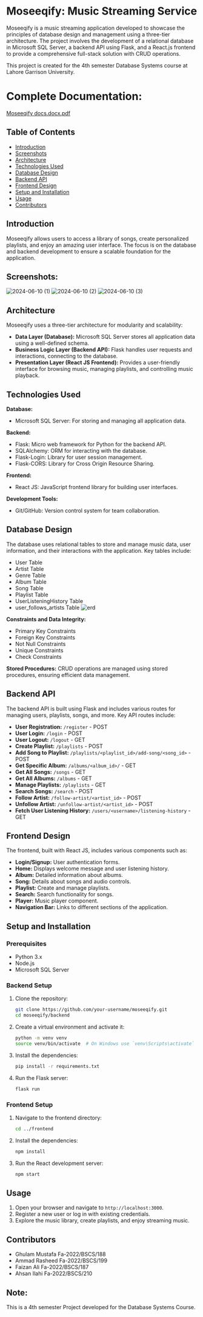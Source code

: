 # Moseeqify: Music Streaming Service

Moseeqify is a music streaming application developed to showcase the principles of database design and management using a three-tier architecture. The project involves the development of a relational database in Microsoft SQL Server, a backend API using Flask, and a React.js frontend to provide a comprehensive full-stack solution with CRUD operations.

This project is created for the 4th semester Database Systems course at Lahore Garrison University.

# Complete Documentation: 
[Moseeqify docs.docx.pdf](https://github.com/user-attachments/files/15872102/Moseeqify.docs.docx.pdf)


## Table of Contents
- [Introduction](#introduction)
- [Screenshots](#screenshots)
- [Architecture](#architecture)
- [Technologies Used](#technologies-used)
- [Database Design](#database-design)
- [Backend API](#backend-api)
- [Frontend Design](#frontend-design)
- [Setup and Installation](#setup-and-installation)
- [Usage](#usage)
- [Contributors](#contributors)


## Introduction
Moseeqify allows users to access a library of songs, create personalized playlists, and enjoy an amazing user interface. The focus is on the database and backend development to ensure a scalable foundation for the application.

## Screenshots:
![2024-06-10 (1)](https://github.com/Musxeto/Moseeqify/assets/138971833/2aa84ca7-ecd0-4ff0-9906-d431ce856ad4)
![2024-06-10 (2)](https://github.com/Musxeto/Moseeqify/assets/138971833/e486fdd7-29e4-4043-abeb-69615c2eae5b)
![2024-06-10 (3)](https://github.com/Musxeto/Moseeqify/assets/138971833/b797534e-3fad-4df2-b110-bb7d42bb6df4)


## Architecture
Moseeqify uses a three-tier architecture for modularity and scalability:

- **Data Layer (Database):** Microsoft SQL Server stores all application data using a well-defined schema.
- **Business Logic Layer (Backend API):** Flask handles user requests and interactions, connecting to the database.
- **Presentation Layer (React JS Frontend):** Provides a user-friendly interface for browsing music, managing playlists, and controlling music playback.

## Technologies Used
**Database:**
- Microsoft SQL Server: For storing and managing all application data.

**Backend:**
- Flask: Micro web framework for Python for the backend API.
- SQLAlchemy: ORM for interacting with the database.
- Flask-Login: Library for user session management.
- Flask-CORS: Library for Cross Origin Resource Sharing.

**Frontend:**
- React JS: JavaScript frontend library for building user interfaces.

**Development Tools:**
- Git/GitHub: Version control system for team collaboration.

## Database Design
The database uses relational tables to store and manage music data, user information, and their interactions with the application. Key tables include:

- User Table
- Artist Table
- Genre Table
- Album Table
- Song Table
- Playlist Table
- UserListeningHistory Table
- user_follows_artists Table
![erd](https://github.com/Musxeto/Moseeqify/assets/138971833/c683e37d-b149-4c31-b74d-db692304dbaf)


**Constraints and Data Integrity:**
- Primary Key Constraints
- Foreign Key Constraints
- Not Null Constraints
- Unique Constraints
- Check Constraints

**Stored Procedures:**
CRUD operations are managed using stored procedures, ensuring efficient data management.

## Backend API
The backend API is built using Flask and includes various routes for managing users, playlists, songs, and more. Key API routes include:

- **User Registration:** `/register` - POST
- **User Login:** `/login` - POST
- **User Logout:** `/logout` - GET
- **Create Playlist:** `/playlists` - POST
- **Add Song to Playlist:** `/playlists/<playlist_id>/add-song/<song_id>` - POST
- **Get Specific Album:** `/albums/<album_id>/` - GET
- **Get All Songs:** `/songs` - GET
- **Get All Albums:** `/albums` - GET
- **Manage Playlists:** `/playlists` - GET
- **Search Songs:** `/search` - POST
- **Follow Artist:** `/follow-artist/<artist_id>` - POST
- **Unfollow Artist:** `/unfollow-artist/<artist_id>` - POST
- **Fetch User Listening History:** `/users/<username>/listening-history` - GET

## Frontend Design
The frontend, built with React JS, includes various components such as:

- **Login/Signup:** User authentication forms.
- **Home:** Displays welcome message and user listening history.
- **Album:** Detailed information about albums.
- **Song:** Details about songs and audio controls.
- **Playlist:** Create and manage playlists.
- **Search:** Search functionality for songs.
- **Player:** Music player component.
- **Navigation Bar:** Links to different sections of the application.

## Setup and Installation
### Prerequisites
- Python 3.x
- Node.js
- Microsoft SQL Server

### Backend Setup
1. Clone the repository:
    ```bash
    git clone https://github.com/your-username/moseeqify.git
    cd moseeqify/backend
    ```
2. Create a virtual environment and activate it:
    ```bash
    python -m venv venv
    source venv/bin/activate  # On Windows use `venv\Scripts\activate`
    ```
3. Install the dependencies:
    ```bash
    pip install -r requirements.txt
    ```
4. Run the Flask server:
    ```bash
    flask run
    ```

### Frontend Setup
1. Navigate to the frontend directory:
    ```bash
    cd ../frontend
    ```
2. Install the dependencies:
    ```bash
    npm install
    ```
3. Run the React development server:
    ```bash
    npm start
    ```

## Usage
1. Open your browser and navigate to `http://localhost:3000`.
2. Register a new user or log in with existing credentials.
3. Explore the music library, create playlists, and enjoy streaming music.

## Contributors
- Ghulam Mustafa Fa-2022/BSCS/188
- Ammad Rasheed Fa-2022/BSCS/199
- Faizan Ali Fa-2022/BSCS/187
- Ahsan Ilahi Fa-2022/BSCS/210

## Note:
This is a 4th semester Project developed for the Database Systems Course.
